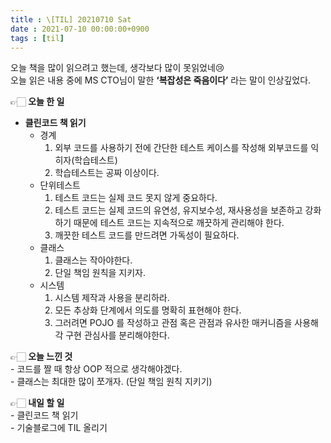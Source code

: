 ```yaml
---
title : \[TIL] 20210710 Sat
date : 2021-07-10 00:00:00+0900
tags : [til]
---
```


오늘 책을 많이 읽으려고 했는데, 생각보다 많이 못읽었네😢  
오늘 읽은 내용 중에 MS CTO님이 말한 **‘복잡성은 죽음이다’** 라는 말이 인상깊었다.

👉🏻 **오늘 한 일**
* **클린코드 책 읽기**
	- 경계
		1. 외부 코드를 사용하기 전에 간단한 테스트 케이스를 작성해 외부코드를 익히자(학습테스트)
		2. 학습테스트는 공짜 이상이다.
	- 단위테스트
		1. 테스트 코드는 실제 코드 못지 않게 중요하다.
		2. 테스트 코드는 실제 코드의 유연성, 유지보수성, 재사용성을 보존하고 강화하기 때문에 테스트 코드는 지속적으로 깨끗하게 관리해야 한다.
		3. 깨끗한 테스트 코드를 만드려면 가독성이 필요하다.
	- 클래스
		1. 클래스는 작아야한다.
		2. 단일 책임 원칙을 지키자.
	- 시스템
		1. 시스템 제작과 사용을 분리하라.
		2. 모든 추상화 단계에서 의도를 명확히 표현해야 한다.
		3. 그러려면 POJO 를 작성하고 관점 혹은 관점과 유사한 매커니즘을 사용해 각 구현 관심사를 분리해야한다.

👉🏻 **오늘 느낀 것**  
	- 코드를 짤 때 항상 OOP 적으로 생각해야겠다.  
	- 클래스는 최대한 많이 쪼개자. (단일 책임 원칙 지키기)

👉🏻 **내일 할 일**  
	- 클린코드 책 읽기  
	- 기술블로그에 TIL 올리기